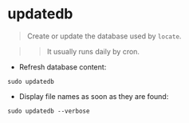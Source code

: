 # updatedb

> Create or update the database used by `locate`.

>> It usually runs daily by cron.

- Refresh database content:

`sudo updatedb`

- Display file names as soon as they are found:

`sudo updatedb --verbose`
